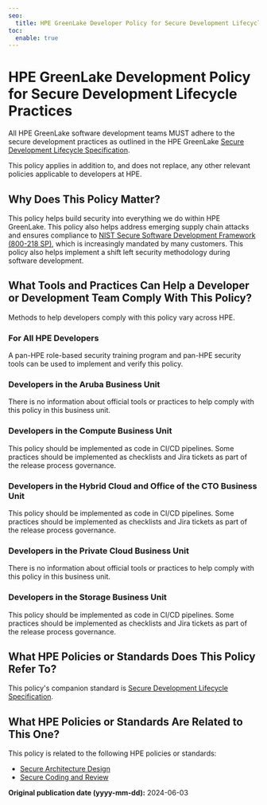 ```yaml
---
seo:
  title: HPE GreenLake Developer Policy for Secure Development Lifecycle Practices | HPE GreenLake Platform
toc:
  enable: true
---
```


# HPE GreenLake Development Policy for Secure Development Lifecycle Practices

All HPE GreenLake software development teams MUST adhere to the secure development practices as outlined in the HPE GreenLake [Secure Development Lifecycle Specification](../ratified/security/SSDF.md).

This policy applies in addition to, and does not replace, any other relevant policies applicable to developers at HPE.

## Why Does This Policy Matter?

This policy helps build security into everything we do within HPE GreenLake. This policy also helps address emerging supply chain attacks and ensures compliance to [NIST Secure Software Development Framework (800-218 SP)](https://csrc.nist.gov/pubs/sp/800/218/final), which is increasingly mandated by many customers. This policy also helps implement a shift left security methodology during software development.

## What Tools and Practices Can Help a Developer or Development Team Comply With This Policy?

Methods to help developers comply with this policy vary across HPE.

### For All HPE Developers

A pan-HPE role-based security training program and pan-HPE security tools can be used to implement and verify this policy.

### Developers in the Aruba Business Unit

There is no information about official tools or practices to help comply with this policy in this business unit.

### Developers in the Compute Business Unit

This policy should be implemented as code in CI/CD pipelines. Some practices should be implemented as checklists and Jira tickets as part of the release process governance.

### Developers in the Hybrid Cloud and Office of the CTO Business Unit

This policy should be implemented as code in CI/CD pipelines. Some practices should be implemented as checklists and Jira tickets as part of the release process governance.

### Developers in the Private Cloud Business Unit

There is no information about official tools or practices to help comply with this policy in this business unit.

### Developers in the Storage Business Unit

This policy should be implemented as code in CI/CD pipelines. Some practices should be implemented as checklists and Jira tickets as part of the release process governance.

## What HPE Policies or Standards Does This Policy Refer To?

This policy's companion standard is [Secure Development Lifecycle Specification](../ratified/security/SSDF.md).

## What HPE Policies or Standards Are Related to This One?

This policy is related to the following HPE policies or standards:

* [Secure Architecture Design](secure_design_and_architecture_policy.md)
* [Secure Coding and Review](secure-coding.md)

**Original publication date (yyyy-mm-dd):** 2024-06-03
